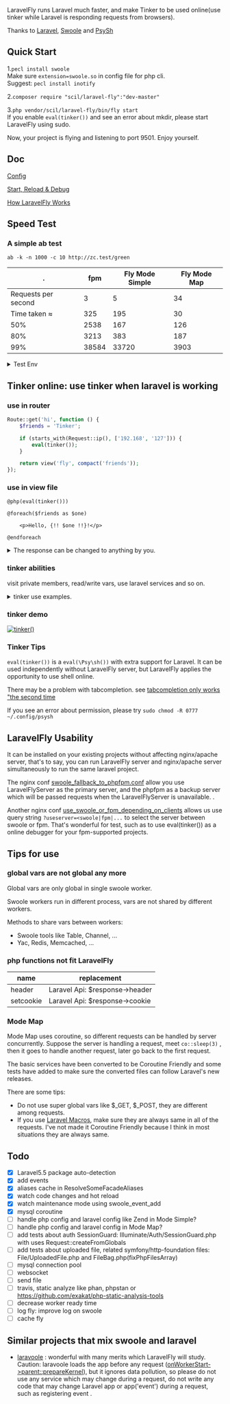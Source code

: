 LaravelFly runs Laravel much faster, and make Tinker to be used online(use tinker while Laravel is responding requests from browsers).

Thanks to [Laravel](http://laravel.com/), [Swoole](https://github.com/swoole/swoole-src) and [PsySh](https://github.com/bobthecow/psysh)

## Quick Start

1.`pecl install swoole`   
Make sure `extension=swoole.so` in config file for php cli.   
Suggest: `pecl install inotify`   

2.`composer require "scil/laravel-fly":"dev-master"`

3.`php vendor/scil/laravel-fly/bin/fly start`   
If you enable `eval(tinker())` and see an error about mkdir, please start LaravelFly using sudo.

Now, your project is flying and listening to port 9501. Enjoy yourself.

## Doc

[Config](doc/config.md)

[Start, Reload & Debug](doc/server.md)

[How LaravelFly Works](doc/design.md)

## Speed Test

### A simple ab test 

 `ab -k -n 1000 -c 10 http://zc.test/green `

.   | fpm |  Fly Mode Simple | Fly Mode Map
------------ | ------------ | ------------- | ------------- 
Requests per second   | 3 |  5  | 34
Time taken ≈ | 325 | 195  | 30
  50%  | 2538|   167  | 126
  80%  |   3213|  383   | 187
  99%   | 38584| 33720  | 3903

<details>
<summary>Test Env</summary>
<div>


* A visit to http://zc.test/green relates to 5 Models and 5 db query.
* env:   
ubuntu 16.04 on virtualbox ( 2 CPU: i5-2450M 2.50GHz ; Memory: 1G  )  
php7.1 + opcache + 5 workers for both fpm and laravelfly ( phpfpm : pm=static  pm.max_children=5)
* Test date : 2018/02

</div>
</details>

## Tinker online: use tinker when laravel is working

### use in router

```php
Route::get('hi', function () {
    $friends = 'Tinker';

    if (starts_with(Request::ip(), ['192.168', '127'])) {
        eval(tinker());
    }

    return view('fly', compact('friends'));
});
```

### use in view file

```blade.php
@php(eval(tinker()))

@foreach($friends as $one)

    <p>Hello, {!! $one !!}!</p>

@endforeach
```

<details>
<summary>The response can be changed to anything by you.</summary>
<div>

```
Hello, Tinker!

Hello, PsySh!

Hello, World!
```


</div>
</details>



### tinker abilities

visit private members, read/write vars, use laravel services and so on.

<details>
<summary>tinker use examples.</summary>
<div>


```php
// visit private members
sudo app()->booted
sudo $view= app()::$corDict[1]['instances']['view']

// use Model or Controller without writing namespace, thanks to ClassAliasAutoloader
// and the instance is printed beautifully, thanks to casters provided by laravel
$user = User::first()

// like dir() in Python
ls -la $user

// read doc
doc $user->save

// check source code
show $user->query

// use xdebug
xdebug_debug_zval('user')
xdebug_debug_zval('url->routes')
xdebug_call_class()

// magic var
$__file

// check server pid and pidfile
LaravelFly::getInstance->getServer()

// which class aliases are defined in tinker
sudo app('tinker')->loader->classes

// run shell commands
`pwd && ls `

```

</div>
</details>


### tinker demo

[![tinker()](https://asciinema.org/a/zq5HDcGf2Fp5HcMtRw0ZOSXXD.png)](https://asciinema.org/a/zq5HDcGf2Fp5HcMtRw0ZOSXXD?t=3)


### Tinker Tips

`eval(tinker())` is a `eval(\Psy\sh())` with extra support for Laravel. It can be used independently without LaravelFly server, but LaravelFly applies the opportunity to use shell online.

There may be a problem with tabcompletion. see [tabcompletion only works "the second time](https://github.com/bobthecow/psysh/issues/435)

If you see an error about permission, please try `sudo chmod -R 0777 ~/.config/psysh`

## LaravelFly Usability 

It can be installed on your existing projects without affecting nginx/apache server, that's to say, you can run LaravelFly server and nginx/apache server simultaneously to run the same laravel project.

The nginx conf [swoole_fallback_to_phpfpm.conf](config/swoole_fallback_to_phpfpm.conf) allow you use LaravelFlyServer as the primary server, and the phpfpm as a backup server which will be passed requests when the LaravelFlyServer is unavailable. .

Another nginx conf [use_swoole_or_fpm_depending_on_clients](config/use_swoole_or_fpm_depending_on_clients.conf) allows us use query string `?useserver=<swoole|fpm|...` to select the server between swoole or fpm. That's wonderful for test, such as to use eval(tinker()) as a online debugger for your fpm-supported projects.

## Tips for use

### global vars are not global any more

Global vars are only global in single swoole worker.

Swoole workers run in different process, vars are not shared by different workers. 

Methods to share vars between workers:
* Swoole tools like Table, Channel, ...
* Yac, Redis, Memcached, ...

### php functions not fit LaravelFly

name | replacement
------------ | ------------ 
header | Laravel Api: $response->header
setcookie | Laravel Api: $response->cookie

### Mode Map

Mode Map uses coroutine, so different requests can be handled by server concurrently. Suppose the server is handling a request, meet `co::sleep(3)` , then it goes to handle another request, later go back to the first request.

The basic services have been converted to be Coroutine Friendly and some tests have added to make sure the converted files can follow Laravel's new releases.  

There are some tips:
* Do not use super global vars like $_GET, $_POST, they are different among requests.
* If you use [Laravel Macros](https://tighten.co/blog/the-magic-of-laravel-macros), make sure they are always same in all of the requests. I've not made it Coroutine Friendly because I think in most situations they are always same.

## Todo

- [x] Laravel5.5 package auto-detection
- [x] add events
- [x] aliases cache in ResolveSomeFacadeAliases
- [x] watch code changes and hot reload
- [x] watch maintenance mode using swoole_event_add
- [x] mysql coroutine
- [ ] handle php config and laravel config like Zend in Mode Simple?
- [ ] handle php config and laravel config in Mode Map?
- [ ] add tests about auth SessionGuard: Illuminate/Auth/SessionGuard.php with uses Request::createFromGlobals
- [ ] add tests about uploaded file, related symfony/http-foundation files: File/UploadedFile.php  and FileBag.php(fixPhpFilesArray)
- [ ] mysql connection pool
- [ ] websocket
- [ ] send file
- [ ] travis, static analyze like phan, phpstan or https://github.com/exakat/php-static-analysis-tools
- [ ] decrease worker ready time
- [ ] log fly: improve log on swoole
- [ ] cache fly

## Similar projects that mix swoole and laravel

* [laravoole](https://github.com/garveen/laravoole) : wonderful with many merits which LaravelFly will study. Caution: laravoole loads the app before any request ([onWorkerStart->parent::prepareKernel](https://github.com/garveen/laravoole/blob/master/src/Wrapper/Swoole.php)),  but it ignores data pollution, so please do not use any service which may change during a request, do not write any code that may change Laravel app or app('event') during a request, such as registering event .
